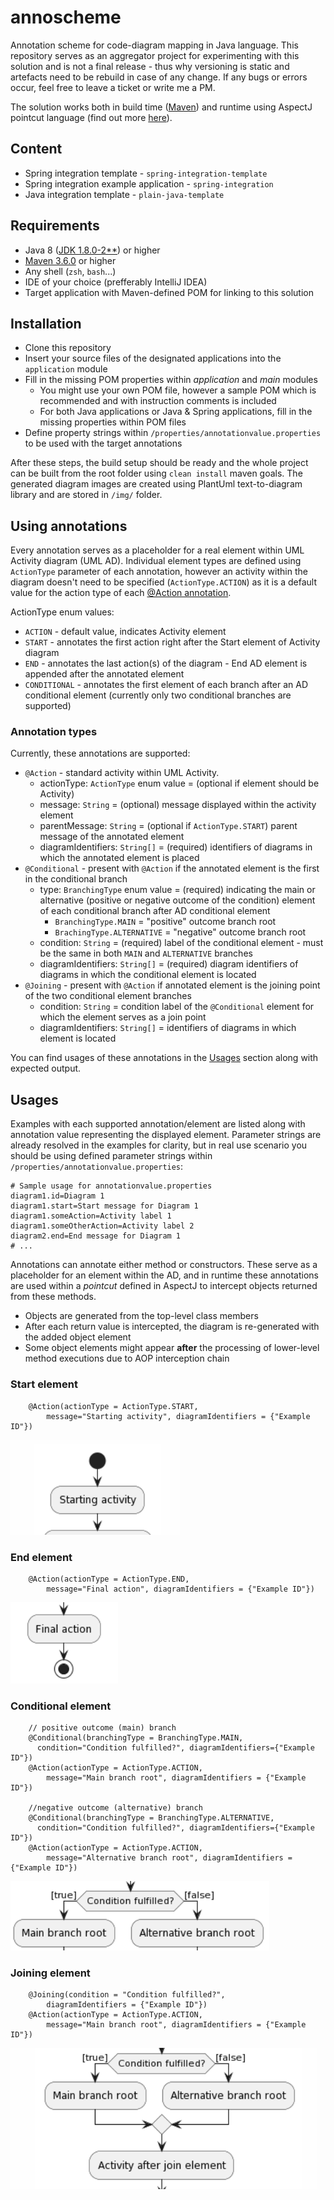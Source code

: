 # annoscheme
Annotation scheme for code-diagram mapping in Java language. This repository serves as an aggregator project for experimenting with this solution and is not a
final release - thus why versioning is static and artefacts need to be rebuild in case of any change. If any bugs or errors occur, feel free to leave a ticket
or write me a PM.

The solution works both in build time ([Maven](https://maven.apache.org/)) and runtime using AspectJ pointcut language (find out
more [here](https://www.eclipse.org/aspectj/)).

## Content
* Spring integration template - `spring-integration-template`
* Spring integration example application - `spring-integration`
* Java integration template - `plain-java-template`

## Requirements
* Java 8 ([JDK 1.8.0-2**](https://www.oracle.com/java/technologies/downloads/)) or higher
* [Maven 3.6.0](https://maven.apache.org/download.cgi) or higher
* Any shell (```zsh```, ```bash```...)
* IDE of your choice (prefferably IntelliJ IDEA)
* Target application with Maven-defined POM for linking to this solution

## Installation
* Clone this repository 
* Insert your source files of the designated applications into the `application` module
* Fill in the missing POM properties within *application* and *main* modules
    * You might use your own POM file, however a sample POM which is recommended and with instruction comments is included
    * For both Java applications or Java & Spring applications, fill in the missing properties within POM files 
* Define property strings within `/properties/annotationvalue.properties` to be used with the target annotations

After these steps, the build setup should be ready and the whole project can be built from the root folder using ```clean install``` maven goals. 
The generated diagram images are created using PlantUml text-to-diagram  library and are stored in `/img/` folder.  

## Using annotations
Every annotation serves as a placeholder for a real element within UML Activity diagram (UML AD). Individual element types are defined using `ActionType` parameter of each annotation, however an activity within the diagram doesn't need to be specified (`ActionType.ACTION`) as it is a default value for the action type of each [@Action annotation](#annotation-types).

ActionType enum values:
* `ACTION` - default value, indicates Activity element
* `START` - annotates the first action right after the Start element of Activity diagram 
* `END` - annotates the last action(s) of the diagram - End AD element is appended after the annotated element
* `CONDITIONAL` - annotates the first element of each branch after an AD conditional element (currently only two conditional branches are supported)

### Annotation types
Currently, these annotations are supported:
* `@Action` - standard activity within UML Activity.
    * actionType: `ActionType` enum value = (optional if element should be Activity)
    * message: `String` = (optional) message displayed within the activity element
    * parentMessage: `String` = (optional if `ActionType.START`) parent message of the annotated element
    * diagramIdentifiers: `String[]` = (required) identifiers of diagrams in which the annotated element is placed
* `@Conditional` - present with `@Action` if the annotated element is the first in the conditional branch
    * type: `BranchingType` enum value = (required) indicating the main or alternative (positive or negative outcome of the condition) element of each conditional branch after AD conditional element
        * `BranchingType.MAIN` = "positive" outcome branch root
        * `BrachingType.ALTERNATIVE` = "negative" outcome branch root
    * condition: `String` = (required) label of the conditional element - must be the same in both `MAIN` and `ALTERNATIVE` branches
    * diagramIdentifiers: `String[]` = (required) diagram identifiers of diagrams in which the conditional element is located 
* `@Joining` - present with `@Action` if annotated element is the joining point of the two conditional element branches
    * condition: `String` = condition label of the `@Conditional` element for which the element serves as a join point
    * diagramIdentifiers: `String[]` = identifiers of diagrams in which element is located

You can find usages of these annotations in the [Usages](#Usages) section along with expected output.

## Usages
Examples with each supported annotation/element are listed along with annotation value representing the displayed element.
Parameter strings are already resolved in the examples for clarity, but in real use scenario you should be using defined parameter strings within `/properties/annotationvalue.properties`:

```
# Sample usage for annotationvalue.properties 
diagram1.id=Diagram 1
diagram1.start=Start message for Diagram 1
diagram1.someAction=Activity label 1
diagram1.someOtherAction=Activity label 2 
diagram2.end=End message for Diagram 1
# ...
```

Annotations can annotate either method or constructors. These serve as a placeholder for an element within the AD, and in runtime these annotations are used within a *pointcut* defined in AspectJ to intercept objects returned from these methods.
  * Objects are generated from the top-level class members
  * After each return value is intercepted, the diagram is re-generated with the added object element
  * Some object elements might appear **after** the processing of lower-level method executions due to AOP interception chain


### Start element
```{java}
	@Action(actionType = ActionType.START,
        message="Starting activity", diagramIdentifiers = {"Example ID"})
```
![image info](./example-images/start-element.png "Start element example")

### End element
```{java}
	@Action(actionType = ActionType.END,
        message="Final action", diagramIdentifiers = {"Example ID"})
```
![image info](./example-images/end-element.png "End element example")

### Conditional element

```{java}
	// positive outcome (main) branch
    @Conditional(branchingType = BranchingType.MAIN,
      condition="Condition fulfilled?", diagramIdentifiers={"Example ID"})
    @Action(actionType = ActionType.ACTION,
        message="Main branch root", diagramIdentifiers = {"Example ID"})

    //negative outcome (alternative) branch
    @Conditional(branchingType = BranchingType.ALTERNATIVE,
      condition="Condition fulfilled?", diagramIdentifiers={"Example ID"})
    @Action(actionType = ActionType.ACTION,
        message="Alternative branch root", diagramIdentifiers = {"Example ID"})

```
![image info](./example-images/conditional-element.png "Conditional element example")

### Joining element

```{java}
    @Joining(condition = "Condition fulfilled?",
        diagramIdentifiers = {"Example ID"})
    @Action(actionType = ActionType.ACTION,
        message="Main branch root", diagramIdentifiers = {"Example ID"})

```    
![image info](./example-images/joining-element.png "Joining element example")

